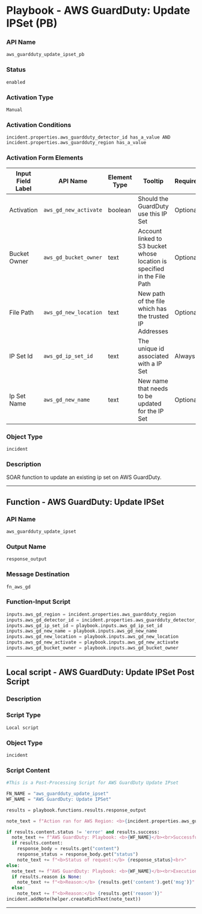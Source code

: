 <!--
    DO NOT MANUALLY EDIT THIS FILE
    THIS FILE IS AUTOMATICALLY GENERATED WITH resilient-sdk codegen
    Generated with resilient-sdk v51.0.7.0.1603
-->

# Playbook - AWS GuardDuty: Update IPSet (PB)

### API Name
`aws_guardduty_update_ipset_pb`

### Status
`enabled`

### Activation Type
`Manual`

### Activation Conditions
`incident.properties.aws_guardduty_detector_id has_a_value AND incident.properties.aws_guardduty_region has_a_value`

### Activation Form Elements
| Input Field Label | API Name | Element Type | Tooltip | Requirement |
| ----------------- | -------- | ------------ | ------- | ----------- |
| Activation | `aws_gd_new_activate` | boolean | Should the GuardDuty use this IP Set | Optional |
| Bucket Owner | `aws_gd_bucket_owner` | text | Account linked to S3 bucket whose location is specified in the File Path | Optional |
| File Path | `aws_gd_new_location` | text | New path of the file which has the trusted IP Addresses | Optional |
| IP Set Id | `aws_gd_ip_set_id` | text | The unique id associated with a IP Set | Always |
| Ip Set Name | `aws_gd_new_name` | text | New name that needs to be updated for the IP Set | Optional |

### Object Type
`incident`

### Description
SOAR function to update an existing ip set on AWS GuardDuty.


---
## Function - AWS GuardDuty: Update IPSet

### API Name
`aws_guardduty_update_ipset`

### Output Name
`response_output`

### Message Destination
`fn_aws_gd`

### Function-Input Script
```python
inputs.aws_gd_region = incident.properties.aws_guardduty_region
inputs.aws_gd_detector_id = incident.properties.aws_guardduty_detector_id
inputs.aws_gd_ip_set_id = playbook.inputs.aws_gd_ip_set_id
inputs.aws_gd_new_name = playbook.inputs.aws_gd_new_name
inputs.aws_gd_new_location = playbook.inputs.aws_gd_new_location
inputs.aws_gd_new_activate = playbook.inputs.aws_gd_new_activate
inputs.aws_gd_bucket_owner = playbook.inputs.aws_gd_bucket_owner
```

---

## Local script - AWS GuardDuty: Update IPSet Post Script

### Description


### Script Type
`Local script`

### Object Type
`incident`

### Script Content
```python
#This is a Post-Processing Script for AWS GuardDuty Update IPset

FN_NAME = "aws_guardduty_update_ipset"
WF_NAME = "AWS GuardDuty: Update IPSet"

results = playbook.functions.results.response_output

note_text = f"Action ran for AWS Region: <b>{incident.properties.aws_guardduty_region}</b><br>"

if results.content.status != 'error' and results.success:
  note_text += f"AWS GuardDuty: Playbook: <b>{WF_NAME}</b><br>Successfully executed for SOAR function <b>{FN_NAME}</b><br>"
  if results.content:
    response_body = results.get("content")
    response_status = response_body.get("status")
    note_text += f"<b>Status of request:</b> {response_status}<br>"
else:
  note_text += f"AWS GuardDuty: Playbook: <b>{WF_NAME}</b><br>Execution error for SOAR function <b>{FN_NAME}</b><br>"
  if results.reason is None:
    note_text += f"<b>Reason:</b> {results.get('content').get('msg')}"
  else:
    note_text += f"<b>Reason:</b> {results.get('reason')}"
incident.addNote(helper.createRichText(note_text))
```

---


